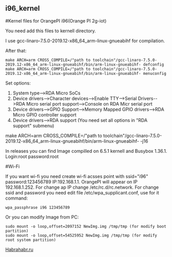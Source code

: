 ## i96_kernel
#Kernel files for OrangePI i96(Orange PI 2g-iot)

You need add this files to kernell directory. 

I use gcc-linaro-7.5.0-2019.12-x86_64_arm-linux-gnueabihf for compilation.

After that:

```
make ARCH=arm CROSS_COMPILE=/"path to toolchain"/gcc-linaro-7.5.0-2019.12-x86_64_arm-linux-gnueabihf/bin/arm-linux-gnueabihf- defconfig
make ARCH=arm CROSS_COMPILE=/"path to toolchain"/gcc-linaro-7.5.0-2019.12-x86_64_arm-linux-gnueabihf/bin/arm-linux-gnueabihf- menuconfig
```

Set options:

1. System type-->RDA Micro SoCs
2. Device drivers-->Character devices-->Enable TTY-->Serial Drivers-->RDA Micro serial port support-->Console on RDA Micr serial port
3. Device drivers-->GPIO Support-->Memory Mapped GPIO drivers-->RDA Micro GPIO controller support
4. Device drivers-->RDA support  (You need set all options in "RDA support" submenu)


make ARCH=arm CROSS_COMPILE=/"path to toolchain"/gcc-linaro-7.5.0-2019.12-x86_64_arm-linux-gnueabihf/bin/arm-linux-gnueabihf- -j16

In releases you can find Image compilled on 6.5.1 kernell and Busybox 1.36.1. Login:root password:root

#Wi-Fi

If you want wi-fi you need create wi-fi acsses point with ssid="i96" password:123456789 IP:192.168.1.1. OrangePI will appear on IP 192.168.1.252. For change ap IP change /etc/rc.d/rc.network. For change ssid and password you need edit file /etc/wpa_supplicant.conf, use for it command:

`wpa_passphrase i96 123456789`

Or you can modify Image from PC:

```
sudo mount -o loop,offset=2097152 NewImg.img /tmp/tmp (for modify boot partition)
sudo mount -o loop,offset=54525952 NewImg.img /tmp/tmp (for modify root system partition)
```

[Habrahabr.ru](https://habr.com/ru/articles/763996/)